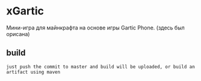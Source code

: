 # xGartic
Мини-игра для майнкрафта на основе игры Gartic Phone.
(здесь был орисана)

## build
```
just push the commit to master and build will be uploaded, or build an artifact using maven
```

